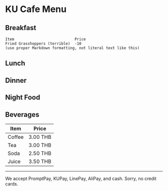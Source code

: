 # KU Cafe Menu


## Breakfast

    Item                           Price
    Fried Grasshoppers (terrible)  -10
    (use proper Markdown formatting, not literal text like this)

## Lunch 


## Dinner


## Night Food


## Beverages

Item                      | Price
------------------------  | ------
Coffee                    | 3.00 THB
Tea                       | 3.00 THB
Soda                      | 2.50 THB
Juice                     | 3.50 THB  

---

We accept PromptPay, KUPay, LinePay, AliPay, and cash. Sorry, no credit cards.
